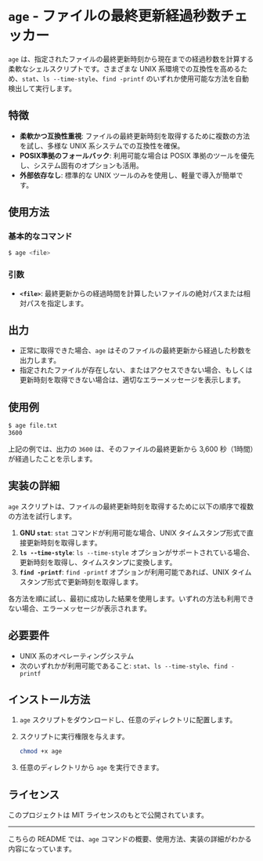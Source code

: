 # `age` - ファイルの最終更新経過秒数チェッカー

`age` は、指定されたファイルの最終更新時刻から現在までの経過秒数を計算する柔軟なシェルスクリプトです。さまざまな UNIX 系環境での互換性を高めるため、`stat`、`ls --time-style`、`find -printf` のいずれか使用可能な方法を自動検出して実行します。

## 特徴

- **柔軟かつ互換性重視**: ファイルの最終更新時刻を取得するために複数の方法を試し、多様な UNIX 系システムでの互換性を確保。
- **POSIX準拠のフォールバック**: 利用可能な場合は POSIX 準拠のツールを優先し、システム固有のオプションも活用。
- **外部依存なし**: 標準的な UNIX ツールのみを使用し、軽量で導入が簡単です。

## 使用方法

### 基本的なコマンド

```sh
$ age <file>
```

### 引数

- **`<file>`**: 最終更新からの経過時間を計算したいファイルの絶対パスまたは相対パスを指定します。

## 出力

- 正常に取得できた場合、`age` はそのファイルの最終更新から経過した秒数を出力します。
- 指定されたファイルが存在しない、またはアクセスできない場合、もしくは更新時刻を取得できない場合は、適切なエラーメッセージを表示します。

## 使用例

```sh
$ age file.txt
3600
```

上記の例では、出力の `3600` は、そのファイルの最終更新から 3,600 秒（1時間）が経過したことを示します。

## 実装の詳細

`age` スクリプトは、ファイルの最終更新時刻を取得するために以下の順序で複数の方法を試行します。

1. **GNU `stat`**: `stat` コマンドが利用可能な場合、UNIX タイムスタンプ形式で直接更新時刻を取得します。
2. **`ls --time-style`**: `ls --time-style` オプションがサポートされている場合、更新時刻を取得し、タイムスタンプに変換します。
3. **`find -printf`**: `find -printf` オプションが利用可能であれば、UNIX タイムスタンプ形式で更新時刻を取得します。

各方法を順に試し、最初に成功した結果を使用します。いずれの方法も利用できない場合、エラーメッセージが表示されます。

## 必要要件

- UNIX 系のオペレーティングシステム
- 次のいずれかが利用可能であること: `stat`、`ls --time-style`、`find -printf`

## インストール方法

1. `age` スクリプトをダウンロードし、任意のディレクトリに配置します。
2. スクリプトに実行権限を与えます。

   ```sh
   chmod +x age
   ```

3. 任意のディレクトリから `age` を実行できます。

## ライセンス

このプロジェクトは MIT ライセンスのもとで公開されています。

---

こちらの README では、`age` コマンドの概要、使用方法、実装の詳細がわかる内容になっています。
